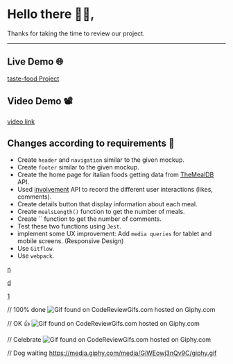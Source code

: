 # Hello there 🙋‍♂️,

Thanks for taking the time to review our project.

<hr>

## Live Demo 🌐

[taste-food Project](https://bondok6.github.io/taste-food/)

## Video Demo 📽

[video link]()

## Changes according to requirements 🧾

- Create `header` and `navigation` similar to the given mockup.
- Create `footer` similar to the given mockup.
- Create the home page for italian foods getting data from [TheMealDB](https://www.themealdb.com/api.php) API.
- Used [involvement](https://www.notion.so/Involvement-API-869e60b5ad104603aa6db59e08150270) API to record the different user interactions (likes, comments).
- Create details button that display information about each meal.
- Create `mealsLength()` function to get the number of meals.
- Create `` function to get the number of comments.
- Test these two functions using `Jest`.
- implement some UX improvement: Add `media queries` for tablet and mobile screens. (Responsive Design)
- Use `Gitflow`.
- Use `webpack`.



[n](https://media.giphy.com/media/TNf5oSRelTeI8/giphy.gif)

[d](https://media.giphy.com/media/3oKIPnAiaMCws8nOsE/giphy.gif)

[1](https://media.giphy.com/media/pCfLkFUX6bpeg/giphy.gif)

// 100% done
![Gif found on CodeReviewGifs.com hosted on Giphy.com](https://media.giphy.com/media/QhmboW0R7eUbm/giphy.gif)

// OK 👍
![Gif found on CodeReviewGifs.com hosted on Giphy.com](https://media.giphy.com/media/oGO1MPNUVbbk4/giphy.gif)

// Celebrate
![Gif found on CodeReviewGifs.com hosted on Giphy.com](https://media.giphy.com/media/12UlfHpF05ielO/giphy.gif)

// Dog waiting
https://media.giphy.com/media/GiWEowj3nQv9C/giphy.gif 
